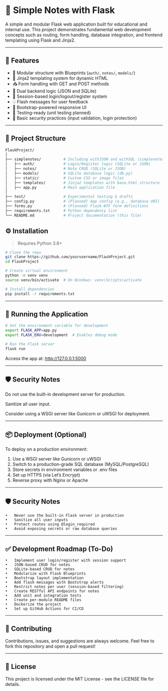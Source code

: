 # 🐍 Simple Notes with Flask

A simple and modular Flask web application built for educational and internal use. This project demonstrates fundamental web development concepts such as routing, form handling, database integration, and frontend templating using Flask and Jinja2.

---

## 🚀 Features

- 🧩 Modular structure with Blueprints (`auth/`, `notes/`, `models/`)
- 📄 Jinja2 templating system for dynamic HTML
- 📥 Form handling with GET and POST methods
- 💾 Dual backend logic (JSON and SQLite)
- 🧰 Session-based login/logout/register system
- 💡 Flash messages for user feedback
- 🎨 Bootstrap-powered responsive UI
- 🧪 Testing-ready (unit testing planned)
- 🔐 Basic security practices (input validation, login protection)

---

## 📁 Project Structure

```bash
FlaskProject/
│
├── simplenotes/          # Including withJSON and withSQL (simplenotes/withJSON or simplenotes/SQL)
│   ├── auth/             # Login/Register logic (SQLite or JSON)
│   ├── notes/            # Note CRUD (SQLite or JSON)
│   ├── models/           # SQLite database logic (db.py)
│   ├── static/           # Custom CSS or image files
│   ├── templates/        # Jinja2 templates with base.html structure
│   ├── app.py            # Main application file
│
├── test/                 # Experimental testing & drafts
├── config.py             # (Planned) App config (e.g., database URI)
├── forms.py              # (Planned) Flask-WTF form definitions
├── requirements.txt      # Python dependency list
└── README.md             # Project documentation (this file)
```

## ⚙️ Installation

> Requires Python 3.8+

```bash
# Clone the repo
git clone https://github.com/yourusername/FlaskProject.git
cd FlaskProject

# Create virtual environment
python -m venv venv
source venv/bin/activate  # On Windows: venv\Scripts\activate

# Install dependencies
pip install -r requirements.txt
```

---

## 🧪 Running the Application

```bash
# Set the environment variable for development
export FLASK_APP=app.py
export FLASK_ENV=development  # Enables debug mode

# Run the Flask server
flask run
```

Access the app at: http://127.0.0.1:5000

---

## 🛡️ Security Notes

Do not use the built-in development server for production.

Sanitize all user input.

Consider using a WSGI server like Gunicorn or uWSGI for deployment.

---

## 📦 Deployment (Optional)

To deploy on a production environment:
1. Use a WSGI server like Gunicorn or uWSGI  
2. Switch to a production-grade SQL database (MySQL/PostgreSQL)  
3. Store secrets in environment variables or .env files  
4. Set up HTTPS (via Let’s Encrypt)  
5. Reverse proxy with Nginx or Apache  

---

## 🛡️ Security Notes
	•	Never use the built-in Flask server in production
	•	Sanitize all user inputs
	•	Protect routes using @login_required
	•	Avoid exposing secrets or raw database queries

---

## ✅ Development Roadmap (To-Do)
	•	Implement user login/register with session support
	•	JSON-based CRUD for notes
	•	SQLite-based CRUD for notes
	•	Modularize with Flask Blueprints
	•	Bootstrap layout implementation
	•	Add flash messages with Bootstrap alerts
	•	Restrict notes per user (session-based filtering)
	•	Create RESTful API endpoints for notes
	•	Add unit and integration tests
	•	Create per-module README files
	•	Dockerize the project
	•	Set up GitHub Actions for CI/CD

---

## 🤝 Contributing

Contributions, issues, and suggestions are always welcome.
Feel free to fork this repository and open a pull request!

---

## 📄 License

This project is licensed under the MIT License - see the LICENSE file for details.
